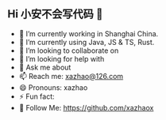 ## Hi 小安不会写代码 👋

- 🔭 I’m currently working in Shanghai China.
- 🌱 I’m currently using Java, JS & TS, Rust.
- 👯 I’m looking to collaborate on 
- 🤔 I’m looking for help with 
- 💬 Ask me about 
- 📫 Reach me: xazhao@126.com
- 😄 Pronouns: xazhao
- ⚡ Fun fact: 
- 👏 Follow Me: https://github.com/xazhaox


